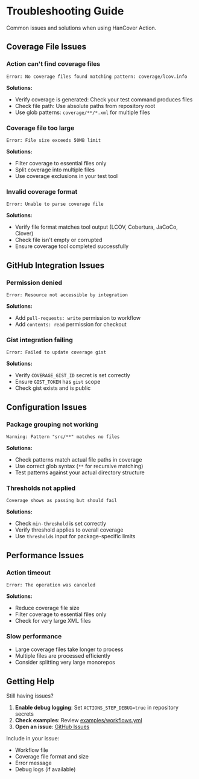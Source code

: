 # Troubleshooting Guide

Common issues and solutions when using HanCover Action.

## Coverage File Issues

### Action can't find coverage files
```
Error: No coverage files found matching pattern: coverage/lcov.info
```

**Solutions:**
- Verify coverage is generated: Check your test command produces files
- Check file path: Use absolute paths from repository root
- Use glob patterns: `coverage/**/*.xml` for multiple files

### Coverage file too large
```
Error: File size exceeds 50MB limit
```

**Solutions:**
- Filter coverage to essential files only
- Split coverage into multiple files
- Use coverage exclusions in your test tool

### Invalid coverage format
```
Error: Unable to parse coverage file
```

**Solutions:**
- Verify file format matches tool output (LCOV, Cobertura, JaCoCo, Clover)
- Check file isn't empty or corrupted
- Ensure coverage tool completed successfully

## GitHub Integration Issues

### Permission denied
```
Error: Resource not accessible by integration
```

**Solutions:**
- Add `pull-requests: write` permission to workflow
- Add `contents: read` permission for checkout

### Gist integration failing
```
Error: Failed to update coverage gist
```

**Solutions:**
- Verify `COVERAGE_GIST_ID` secret is set correctly
- Ensure `GIST_TOKEN` has `gist` scope
- Check gist exists and is public

## Configuration Issues

### Package grouping not working
```
Warning: Pattern "src/**" matches no files
```

**Solutions:**
- Check patterns match actual file paths in coverage
- Use correct glob syntax (`**` for recursive matching)
- Test patterns against your actual directory structure

### Thresholds not applied
```
Coverage shows as passing but should fail
```

**Solutions:**
- Check `min-threshold` is set correctly
- Verify threshold applies to overall coverage
- Use `thresholds` input for package-specific limits

## Performance Issues

### Action timeout
```
Error: The operation was canceled
```

**Solutions:**
- Reduce coverage file size
- Filter coverage to essential files only
- Check for very large XML files

### Slow performance
- Large coverage files take longer to process
- Multiple files are processed efficiently
- Consider splitting very large monorepos

## Getting Help

Still having issues?

1. **Enable debug logging**: Set `ACTIONS_STEP_DEBUG=true` in repository secrets
2. **Check examples**: Review [examples/workflows.yml](../examples/workflows.yml)
3. **Open an issue**: [GitHub Issues](https://github.com/farhan-ahmed1/hancover-action/issues)

Include in your issue:
- Workflow file
- Coverage file format and size
- Error message
- Debug logs (if available)

